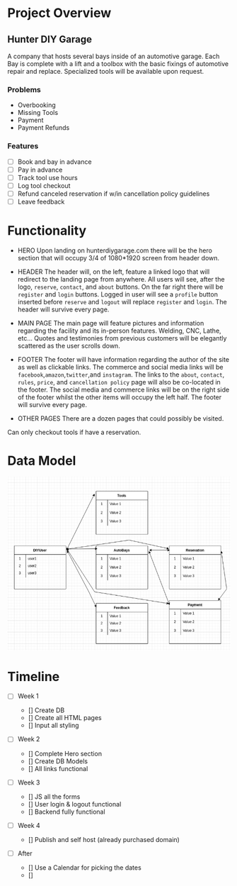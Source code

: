 # Project Overview

## Hunter DIY Garage

A company that hosts several bays inside of an automotive garage.  Each Bay is complete with a lift and a toolbox with the basic fixings of automotive repair and replace.  Specialized tools will be available upon request.

### Problems

- Overbooking
- Missing Tools
- Payment
- Payment Refunds

### Features

- [ ] Book and bay in advance
- [ ] Pay in advance
- [ ] Track tool use hours
- [ ] Log tool checkout
- [ ] Refund canceled reservation if w/in cancellation policy guidelines
- [ ] Leave feedback

# Functionality

- HERO
Upon landing on hunterdiygarage.com there will be the hero section that will occupy 3/4 of 1080*1920 screen from header down.  

- HEADER
The header will, on the left, feature a linked logo that will redirect to the landing page from anywhere.  All users will see, after the logo, `reserve`, `contact`, and `about` buttons.  On the far right there will be `register` and `login` buttons.  Logged in user will see a `profile` button inserted before `reserve` and `logout` will replace `register` and `login`.  The header will survive every page.

- MAIN PAGE
The main page will feature pictures and information regarding the facility and its in-person features.  Welding, CNC, Lathe, etc...  Quotes and testimonies from previous customers will be elegantly scattered as the user scrolls down. 

- FOOTER
The footer will have information regarding the author of the site as well as clickable links.  The commerce and social media links will be `facebook`,`amazon`,`twitter`,and `instagram`.  The links to the `about`, `contact`, `rules`, `price`, and `cancellation policy` page will also be co-located in the footer.  The social media and commerce links will be on the right side of the footer whilst the other items will occupy the left half.  The footer will survive every page.

- OTHER PAGES
There are a dozen pages that could possibly be visited.  

Can only checkout tools if have a reservation. 

# Data Model
![DB visual](hunter_diy_garage/static/img/DB_chart.png)

# Timeline

- [ ] Week 1
    - [] Create DB
    - [] Create all HTML pages
    - [] Input all styling
    
- [ ] Week 2
    - [] Complete Hero section
    - [] Create DB Models 
    - [] All links functional

- [ ] Week 3
    - [] JS all the forms
    - [] User login & logout functional
    - [] Backend fully functional 

- [ ] Week 4
    - [] Publish and self host (already purchased domain)

- [ ] After
    - [] Use a Calendar for picking the dates
    - [] 
